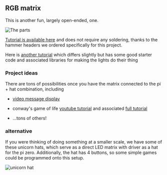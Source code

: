 ## RGB matrix

This is another fun, largely open-ended, one. 



![The parts](https://www.mickmake.com/post/build-an-mqtt-based-rgb-led-panel-project//images/MQTTpanel01.jpg)



[Tutorial is available here](https://learn.adafruit.com/adafruit-rgb-matrix-bonnet-for-raspberry-pi/) and does not require any soldering, thanks to the hammer headers we ordered specifically for this project. 




Here is [another tutorial](https://howchoo.com/pi/raspberry-pi-led-matrix-panel) which differs slightly but has some good starter code and associated libraries for making the lights do their thing 






### Project ideas

There are tons of possibilities once you have the matrix connected to the pi + hat combination, including

+ [video message display](https://www.youtube.com/watch?v=8UrEmNH16KE)

+ conway's game of life [youtube tutorial](https://www.youtube.com/watch?v=x8MAx_PMnN4) and associated [full tutorial](https://learn.adafruit.com/rgb-led-matrices-matrix-panels-with-circuitpython/example-conways-game-of-life) 

+ ...tons of others! 




### alternative

If you were thinking of doing something at a smaller scale, we have some of these unicorn hats, which serve as a direct LED matrix with driver as a hat for the pi zero. Additionally, the hat has 4 buttons, so some simple games could be programmed onto this setup. 

![unicorn hat](https://cdn.shopify.com/s/files/1/0174/1800/products/unicorn-hat-mini-2_1024x1024.jpg?v=1587115628) 
